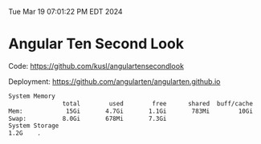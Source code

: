 Tue Mar 19 07:01:22 PM EDT 2024

# Angular Ten Second Look

Code: https://github.com/kusl/angulartensecondlook

Deployment: https://github.com/angularten/angularten.github.io

```bash
System Memory
               total        used        free      shared  buff/cache   available
Mem:            15Gi       4.7Gi       1.1Gi       783Mi        10Gi        10Gi
Swap:          8.0Gi       678Mi       7.3Gi
System Storage
1.2G	.
```
```bash
